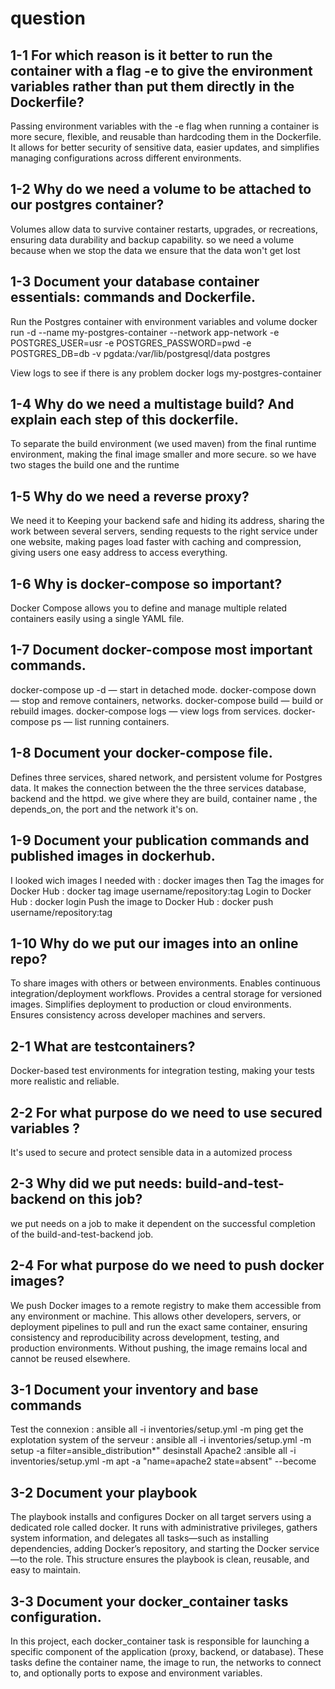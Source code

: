 # question

## 1-1 For which reason is it better to run the container with a flag -e to give the environment variables rather than put them directly in the Dockerfile?
 Passing environment variables with the -e flag when running a container is more secure, flexible, and reusable than hardcoding them in the Dockerfile. It allows for better security of sensitive data, easier updates, and simplifies managing configurations across different environments.

## 1-2 Why do we need a volume to be attached to our postgres container?
Volumes allow data to survive container restarts, upgrades, or recreations, ensuring data durability and backup capability.
so  we need a volume because when we stop the data we ensure that the data won't get lost

## 1-3 Document your database container essentials: commands and Dockerfile.
Run the Postgres container with environment variables and volume
docker run -d --name my-postgres-container --network app-network -e POSTGRES_USER=usr -e POSTGRES_PASSWORD=pwd -e POSTGRES_DB=db -v pgdata:/var/lib/postgresql/data postgres

View logs to see if there is any problem
docker logs my-postgres-container


## 1-4 Why do we need a multistage build? And explain each step of this dockerfile.
To separate the build environment (we used maven) from the final runtime environment, making the final image smaller and more secure. so we have two stages the build one and the runtime

## 1-5 Why do we need a reverse proxy?
We need it to Keeping your backend safe and hiding its address, sharing the work between several servers,
sending requests to the right service under one website, making pages load faster with caching and compression, giving users one easy address to access everything.

## 1-6 Why is docker-compose so important?
Docker Compose allows you to define and manage multiple related containers easily using a single YAML file.

## 1-7 Document docker-compose most important commands.
docker-compose up -d — start in detached mode.
docker-compose down — stop and remove containers, networks.
docker-compose build — build or rebuild images.
docker-compose logs — view logs from services.
docker-compose ps — list running containers.

## 1-8 Document your docker-compose file.
Defines three services, shared network, and persistent volume for Postgres data.
It makes the connection between the the three services database, backend and the httpd. we give where they are build, container name , the depends_on, the port and the network it's on.

## 1-9 Document your publication commands and published images in dockerhub.
I looked wich images I needed with : docker images 
then Tag the images for Docker Hub : docker tag image username/repository:tag
Login to Docker Hub : docker login
Push the image to Docker Hub : docker push username/repository:tag
 
## 1-10 Why do we put our images into an online repo?
To share images with others or between environments.
Enables continuous integration/deployment workflows.
Provides a central storage for versioned images.
Simplifies deployment to production or cloud environments.
Ensures consistency across developer machines and servers.


## 2-1 What are testcontainers?
Docker-based test environments for integration testing, making your tests more realistic and reliable.

## 2-2 For what purpose do we need to use secured variables ?
It's used to secure and protect sensible data in a automized process

## 2-3 Why did we put needs: build-and-test-backend on this job? 
we put needs on a job to make it dependent on the successful completion of the build-and-test-backend job.

## 2-4 For what purpose do we need to push docker images?
We push Docker images to a remote registry to make them accessible from any environment or machine. This allows other developers, servers, or deployment pipelines to pull and run the exact same container, ensuring consistency and reproducibility across development, testing, and production environments. Without pushing, the image remains local and cannot be reused elsewhere.

## 3-1 Document your inventory and base commands
Test the connexion : ansible all -i inventories/setup.yml -m ping
get the explotation system of the serveur : ansible all -i inventories/setup.yml -m setup -a filter=ansible_distribution*"
desinstall Apache2 :ansible all -i inventories/setup.yml -m apt -a "name=apache2 state=absent" --become

## 3-2 Document your playbook
The playbook installs and configures Docker on all target servers using a dedicated role called docker. It runs with administrative privileges, gathers system information, and delegates all tasks—such as installing dependencies, adding Docker’s repository, and starting the Docker service—to the role. This structure ensures the playbook is clean, reusable, and easy to maintain.

## 3-3 Document your docker_container tasks configuration.
In this project, each docker_container task is responsible for launching a specific component of the application (proxy, backend, or database). These tasks define the container name, the image to run, the networks to connect to, and optionally ports to expose and environment variables.




